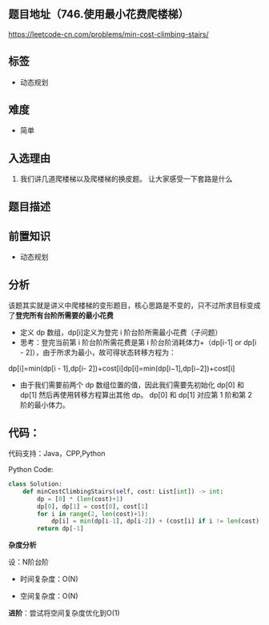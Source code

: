 ## 题目地址（746.使用最小花费爬楼梯）

https://leetcode-cn.com/problems/min-cost-climbing-stairs/

## 标签

- 动态规划

## 难度

- 简单

## 入选理由

1. 我们讲几道爬楼梯以及爬楼梯的换皮题。 让大家感受一下套路是什么

## 题目描述

## 前置知识

- 动态规划

## 分析

该题其实就是讲义中爬楼梯的变形题目，核心思路是不变的，只不过所求目标变成了**登完所有台阶所需要的最小花费**

- 定义 dp 数组，dp[i]定义为登完 i 阶台阶所需最小花费（子问题）
- 思考：登完当前第 i 阶台阶所需花费是第 i 阶台阶消耗体力+（dp[i-1] or dp[i - 2]），由于所求为最小，故可得状态转移方程为：

dp[i]=min(dp[i - 1],dp[i- 2])+cost[i]dp[i]=min(dp[i−1],dp[i−2])+cost[i]

- 由于我们需要前两个 dp 数组位置的值，因此我们需要先初始化 dp[0] 和 dp[1] 然后再使用转移方程算出其他 dp。 dp[0] 和 dp[1] 对应第 1 阶和第 2 阶的最小体力。

## 代码：

代码支持：Java，CPP,Python

Python Code:

```python
class Solution:
    def minCostClimbingStairs(self, cost: List[int]) -> int:
        dp = [0] * (len(cost)+1)
        dp[0], dp[1] = cost[0], cost[1]
        for i in range(2, len(cost)+1):
            dp[i] = min(dp[i-1], dp[i-2]) + (cost[i] if i != len(cost) else 0)
        return dp[-1]
```

**杂度分析**

设：N阶台阶

- 时间复杂度：O(N)

- 空间复杂度：O(N)

  

**进阶**：尝试将空间复杂度优化到O(1)
